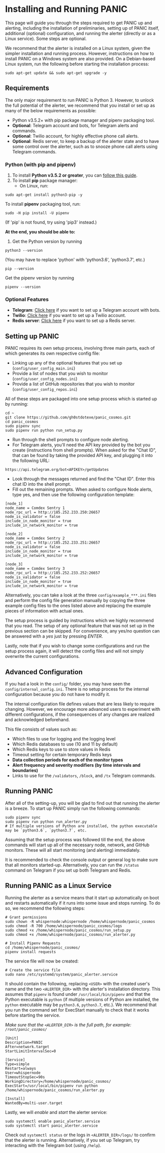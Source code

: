 # Installing and Running PANIC

This page will guide you through the steps required to get PANIC up and alerting, including the installation of preliminaries, setting up of PANIC itself, additional (optional) configuration, and running the alerter (directly or as a Linux service). Some steps are optional.

We recommend that the alerter is installed on a Linux system, given the simpler installation and running process. However, instructions on how to install PANIC on a Windows system are also provided. On a Debian-based Linux system, run the following before starting the installation process:

```shell
sudo apt-get update && sudo apt-get upgrade -y
```

## Requirements

The only major requirement to run PANIC is Python 3. However, to unlock the full potential of the alerter, we recommend that you install or set up as many of the below requirements as possible:

- Python v3.5.2+ with pip package manager and pipenv packaging tool.
- **Optional**: Telegram account and bots, for Telegram alerts and commands.
- **Optional**: Twilio account, for highly effective phone call alerts.
- **Optional**: Redis server, to keep a backup of the alerter state and to have some control over the alerter, such as to snooze phone call alerts using Telegram commands.

### Python (with pip and pipenv)

1. To install **Python v3.5.2 or greater**, you can [follow this guide](https://realpython.com/installing-python/).
2. To install **pip** package manager:
   - On Linux, run:&#x20;

```shell
sudo apt-get install python3-pip -y
```

To install **pipenv** packaging tool, run:

```shell
sudo -H pip install -U pipenv
```

(If 'pip' is not found, try using 'pip3' instead.)

**At the end, you should be able to:**

1. Get the Python version by running

```shell
python3 --version
```

(You may have to replace 'python' with 'python3.6', 'python3.7', etc.)

```shell
pip --version
```

Get the pipenv version by running

```shell
pipenv --version
```

### Optional Features

- **Telegram**: [Click here](https://github.com/SimplyVC/panic_cosmos/blob/master/doc/INSTALL_TELEGRAM.md) if you want to set up a Telegram account with bots.
- **Twilio**: [Click here](https://github.com/SimplyVC/panic_cosmos/blob/master/doc/INSTALL_TWILIO.md) if you want to set up a Twilio account.
- **Redis server**: [Click here](https://github.com/SimplyVC/panic_cosmos/blob/master/doc/INSTALL_REDIS.md) if you want to set up a Redis server.

## Setting up PANIC

PANIC requires its own setup process, involving three main parts, each of which generates its own respective config file:

- Linking up any of the optional features that you set up (`config/user_config_main.ini`)
- Provide a list of nodes that you wish to monitor (`config/user_config_nodes.ini`)
- Provide a list of GitHub repositories that you wish to monitor (`config/user_config_repos.ini`)

All of these steps are packaged into one setup process which is started up by running:

```shell
cd ~
git clone https://github.com/gh0stdotexe/panic_cosmos.git
cd panic_cosmos
sudo pipenv sync
sudo pipenv run python run_setup.py
```

- Run through the shell prompts to configure node alerting.
- For Telegram alerts, you'll need the API key provided by the bot you create (instructions from shell prompts). When asked for the "Chat ID", that can be found by taking the provided API key, and plugging it into the following URL:

```shell
https://api.telegram.org/bot<APIKEY>/getUpdates
```

- Look through the messages returned and find the "Chat ID". Enter this chat ID into the shell prompt.
- Fill out the remaining prompts. When asked to configure Node alerts, type yes, and then use the following configuration template:

```shell
[node_1]
node_name = Comdex Sentry 1
node_rpc_url = http://185.252.233.250:26657
node_is_validator = false
include_in_node_monitor = true
include_in_network_monitor = true

[node_2]
node_name = Comdex Sentry 2
node_rpc_url = http://185.252.233.251:26657
node_is_validator = false
include_in_node_monitor = true
include_in_network_monitor = true

[node_3]
node_name = Comdex Sentry 3
node_rpc_url = http://185.252.233.252:26657
node_is_validator = false
include_in_node_monitor = true
include_in_network_monitor = true
```

Alternatively, you can take a look at the three `config/example_***.ini` files and perform the config file generation manually by copying the three example config files to the ones listed above and replacing the example pieces of information with actual ones.

The setup process is guided by instructions which we highly recommend that you read. The setup of any optional feature that was not set up in the previous section can be skipped. For convenience, any yes/no question can be answered with a *yes* just by pressing *ENTER*.

Lastly, note that if you wish to change some configurations and run the setup process again, it will detect the config files and will not simply overwrite the current configurations.

## Advanced Configuration

If you had a look in the `config/` folder, you may have seen the `config/internal_config.ini`. There is no setup process for the internal configuration because you do not have to modify it.

The internal configuration file defines values that are less likely to require changing. However, we encourage more advanced users to experiment with different configurations, if the consequences of any changes are realized and acknowledged beforehand.

This file consists of values such as:

- Which files to use for logging and the logging level
- Which Redis databases to use (10 and 11 by default)
- Which Redis keys to use to store values in Redis
- Timeout setting for certain temporary Redis keys
- **Data collection periods for each of the monitor types**
- **Alert frequency and severity modifiers (by time intervals and boundaries)**
- Links to use for the `/validators`, `/block`, and `/tx` Telegram commands.

## Running PANIC

After all of the setting-up, you will be glad to find out that running the alerter is a breeze. To start up PANIC simply run the following commands:

```shell
sudo pipenv sync
sudo pipenv run python run_alerter.py
# If multiple versions of Python are installed, the python executable may be `python3.6`, `python3.7`, etc.
```

Assuming that the setup process was followed till the end, the above commands will start up all of the necessary node, network, and GitHub monitors. These will all start monitoring (and alerting) immediately.

It is recommended to check the console output or general log to make sure that all monitors started-up. Alternatively, you can run the `/status` command on Telegram if you set up both Telegram and Redis.

## Running PANIC as a Linux Service

Running the alerter as a service means that it start up automatically on boot and restarts automatically if it runs into some issue and stops running. To do so, we recommend the following steps:

```shell
# Grant permissions
sudo chown -R whispernode:whispernode /home/whispernode/panic_cosmos
sudo chmod -R 700 /home/whispernode/panic_cosmos/logs
sudo chmod +x /home/whispernode/panic_cosmos/run_setup.py
sudo chmod +x /home/whispernode/panic_cosmos/run_alerter.py

# Install Pipenv Requests
cd /home/whispernode/panic_cosmos/
pipenv install requests
```

The service file will now be created:

```shell
# Create the service file
sudo nano /etc/systemd/system/panic_alerter.service
```

It should contain the following, replacing `<USER>` with the created user's name and the two `<ALERTER_DIR>` with the alerter's installation directory. This assumes that `pipenv` is found under `/usr/local/bin/pipenv` and that the Python executable is `python` (if multiple versions of Python are installed, the `python` executable may be `python3.6`, `python3.7`, etc.). We recommend that you run the command set for ExecStart manually to check that it works before starting the service.

*Make sure that the* *`<ALERTER_DIR>`* *is the full path, for example:* *`/root/panic_cosmos/`*

```shell
[Unit]
Description=PANIC
After=network.target
StartLimitIntervalSec=0

[Service]
Type=simple
Restart=always
User=whispernode
TimeoutStopSec=90s
WorkingDirectory=/home/whispernode/panic_cosmos/
ExecStart=/usr/local/bin/pipenv run python /home/whispernode/panic_cosmos/run_alerter.py

[Install]
WantedBy=multi-user.target
```

Lastly, we will *enable* and *start* the alerter service:

```shell
sudo systemctl enable panic_alerter.service
sudo systemctl start panic_alerter.service
```

Check out `systemctl status` or the logs in `<ALERTER_DIR>/logs/` to confirm that the alerter is running. Alternatively, if you set up Telegram, try interacting with the Telegram bot (using `/help`).
